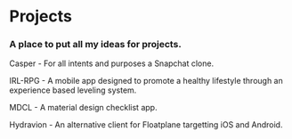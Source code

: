 # Projects
### A place to put all my ideas for projects.

Casper - For all intents and purposes a Snapchat clone.

IRL-RPG - A mobile app designed to promote a healthy lifestyle through an experience based leveling system.

MDCL - A material design checklist app.

Hydravion - An alternative client for Floatplane targetting iOS and Android.